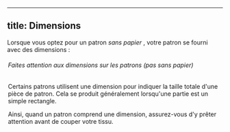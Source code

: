 ***

## title: Dimensions

Lorsque vous optez pour un patron *sans papier* , votre patron se fourni avec des dimensions :

<Legend part="dimension" caption="An example of a dimension on a pattern" >

<Tip>

###### Faites attention aux dimensions sur les patrons (pas sans papier)

Certains patrons utilisent une dimension pour indiquer la taille totale d'une pièce de patron.
Cela se produit généralement lorsqu'une partie est un simple rectangle.

Ainsi, quand un patron comprend une dimension, assurez-vous d'y prêter attention avant de couper votre tissu. </Tip>
